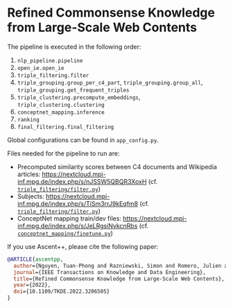 # Refined Commonsense Knowledge from Large-Scale Web Contents

The pipeline is executed in the following order:

1. `nlp_pipeline.pipeline`
2. `open_ie.open_ie`
3. `triple_filtering.filter`
4. `triple_grouping.group_per_c4_part`,
   `triple_grouping.group_all`,
   `triple_grouping.get_frequent_triples`
5. `triple_clustering.precompute_embeddings`,
   `triple_clustering.clustering`
6. `conceptnet_mapping.inference`
7. `ranking`
8. `final_filtering.final_filtering`

Global configurations can be found in `app_config.py`.

Files needed for the pipeline to run are:

- Precomputed similarity scores between C4 documents and Wikipedia articles:
  https://nextcloud.mpi-inf.mpg.de/index.php/s/nJSSW5QBQR3XoxH
  (cf. [`triple_filtering/filter.py`](triple_filtering/filter.py))
- Subjects: https://nextcloud.mpi-inf.mpg.de/index.php/s/TiSm3rrJ9kEqfm8
  (cf. [`triple_filtering/filter.py`](triple_filtering/filter.py))
- ConceptNet mapping train/dev
  files: https://nextcloud.mpi-inf.mpg.de/index.php/s/JeLRgsiNykcnRbs
  (cf. [`conceptnet_mapping/finetune.py`](conceptnet_mapping/fine_tune.py))

If you use Ascent++, please cite the following paper:

```bibtex
@ARTICLE{ascentpp,
  author={Nguyen, Tuan-Phong and Razniewski, Simon and Romero, Julien and Weikum, Gerhard},
  journal={IEEE Transactions on Knowledge and Data Engineering}, 
  title={Refined Commonsense Knowledge from Large-Scale Web Contents}, 
  year={2022},
  doi={10.1109/TKDE.2022.3206505}
}
```
